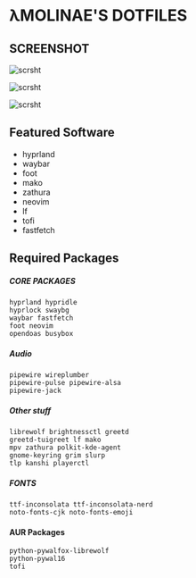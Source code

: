 # λMOLINAE'S DOTFILES
## SCREENSHOT
![scrsht](https://i.tohru.party/OvrtJQvgmsyNziSrWSnoEghFdJIQ.png)

![scrsht](https://i.tohru.party/WZkZtSXahjvrksIDoDznTgdxkTqXXM.png)

![scrsht](https://i.tohru.party/hInSfxGEJJJWRuIOZMjpDDMMfdLsH.png)

## Featured Software
- hyprland
- waybar
- foot
- mako
- zathura
- neovim
- lf
- tofi
- fastfetch

## Required Packages
##### CORE PACKAGES
```
hyprland hypridle
hyprlock swaybg
waybar fastfetch
foot neovim
opendoas busybox
```

##### Audio
```
pipewire wireplumber
pipewire-pulse pipewire-alsa
pipewire-jack
```

##### Other stuff
```
librewolf brightnessctl greetd
greetd-tuigreet lf mako
mpv zathura polkit-kde-agent
gnome-keyring grim slurp
tlp kanshi playerctl
```

##### FONTS
```
ttf-inconsolata ttf-inconsolata-nerd
noto-fonts-cjk noto-fonts-emoji
```

#### AUR Packages
```
python-pywalfox-librewolf
python-pywal16
tofi
```
